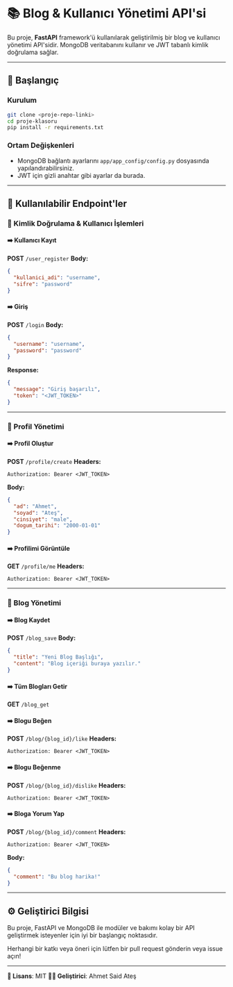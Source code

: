 # 📚 Blog & Kullanıcı Yönetimi API'si

Bu proje, **FastAPI** framework'ü kullanılarak geliştirilmiş bir blog ve kullanıcı yönetimi API'sidir. MongoDB veritabanını kullanır ve JWT tabanlı kimlik doğrulama sağlar.

---

## 🚀 Başlangıç

### Kurulum

```bash
git clone <proje-repo-linki>
cd proje-klasoru
pip install -r requirements.txt
```

### Ortam Değişkenleri

* MongoDB bağlantı ayarlarını `app/app_config/config.py` dosyasında yapılandırabilirsiniz.
* JWT için gizli anahtar gibi ayarlar da burada.

---

## 📂 Kullanılabilir Endpoint'ler

### 🔐 Kimlik Doğrulama & Kullanıcı İşlemleri

#### ➡️ Kullanıcı Kayıt

**POST** `/user_register`
**Body:**

```json
{
  "kullanici_adi": "username",
  "sifre": "password"
}
```

#### ➡️ Giriş

**POST** `/login`
**Body:**

```json
{
  "username": "username",
  "password": "password"
}
```

**Response:**

```json
{
  "message": "Giriş başarılı",
  "token": "<JWT_TOKEN>"
}
```

---

### 👤 Profil Yönetimi

#### ➡️ Profil Oluştur

**POST** `/profile/create`
**Headers:**

```http
Authorization: Bearer <JWT_TOKEN>
```

**Body:**

```json
{
  "ad": "Ahmet",
  "soyad": "Ateş",
  "cinsiyet": "male",
  "dogum_tarihi": "2000-01-01"
}
```

#### ➡️ Profilimi Görüntüle

**GET** `/profile/me`
**Headers:**

```http
Authorization: Bearer <JWT_TOKEN>
```

---

### 📝 Blog Yönetimi

#### ➡️ Blog Kaydet

**POST** `/blog_save`
**Body:**

```json
{
  "title": "Yeni Blog Başlığı",
  "content": "Blog içeriği buraya yazılır."
}
```

#### ➡️ Tüm Blogları Getir

**GET** `/blog_get`

#### ➡️ Blogu Beğen

**POST** `/blog/{blog_id}/like`
**Headers:**

```http
Authorization: Bearer <JWT_TOKEN>
```

#### ➡️ Blogu Beğenme

**POST** `/blog/{blog_id}/dislike`
**Headers:**

```http
Authorization: Bearer <JWT_TOKEN>
```

#### ➡️ Bloga Yorum Yap

**POST** `/blog/{blog_id}/comment`
**Headers:**

```http
Authorization: Bearer <JWT_TOKEN>
```

**Body:**

```json
{
  "comment": "Bu blog harika!"
}
```

---

## ⚙️ Geliştirici Bilgisi

Bu proje, FastAPI ve MongoDB ile modüler ve bakımı kolay bir API geliştirmek isteyenler için iyi bir başlangıç noktasıdır.

Herhangi bir katkı veya öneri için lütfen bir pull request gönderin veya issue açın!

---

**📝 Lisans**: MIT
**👨‍💻 Geliştirici**: Ahmet Said Ateş
